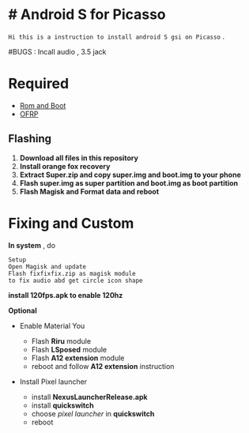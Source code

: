 # # Android S for Picasso
`Hi this is a instruction to install android S gsi on Picasso` .

#BUGS : Incall audio , 3.5 jack


# Required 

 -  [Rom and Boot](https://mega.nz/folder/b0oCjCxA#jqMIIo-_TE2TDzBd5bryBg)
 -  [OFRP](https://orangefox.download/device/picasso)
##  Flashing

 1.  **Download all files in this repository**
 2.  **Install orange fox recovery**
 3.  **Extract Super.zip and copy super.img and boot.img to your phone**
 4.  **Flash super.img as super partition and boot.img as boot partition**
 5.  **Flash Magisk and Format data and reboot**
 

# Fixing and Custom 

**In system** , do

    Setup 
    Open Magisk and update
    Flash fixfixfix.zip as magisk module 
    to fix audio abd get circle icon shape
    
   **install 120fps.apk to enable 120hz**
   
  **Optional** 
  

 - Enable Material You 
	 - Flash **Riru** module 
	 - Flash **LSposed** module
	 - Flash **A12 extension** module
	 - reboot and follow **A12 extension** instruction
	
 - Install Pixel launcher
	 - install  **NexusLauncherRelease.apk**
	 - install **quickswitch**
	 - choose *pixel launcher* in  **quickswitch**
	 -  reboot

    


